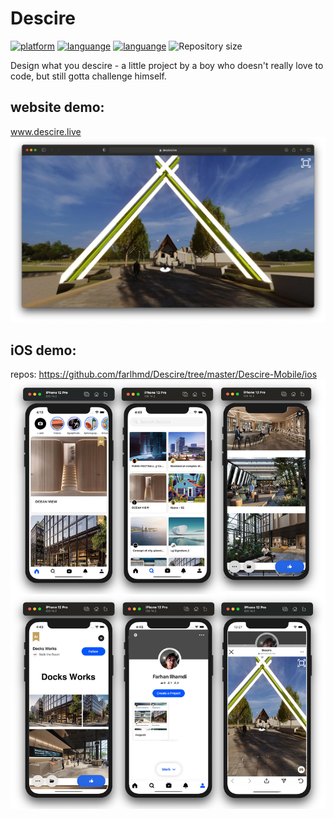 # Descire
[![platform](https://img.shields.io/badge/platform-iOS-orange)](https://developer.apple.com/ios/)
[![languange](https://img.shields.io/badge/languange-Swift-orange)](https://swift.org)
[![languange](https://img.shields.io/badge/platform-JavaScript-yellow)](https://www.javascript.com)
![Repository size](https://img.shields.io/github/repo-size/farlhmd/Descire)


Design what you descire - a little project by a boy who doesn't really love to code, but still gotta challenge himself.

## website demo: 
www.descire.live
![alt text](https://github.com/farlhmd/Descire/blob/master/media/descire.jpg)
## iOS demo:

repos: https://github.com/farlhmd/Descire/tree/master/Descire-Mobile/ios
![alt text](https://github.com/farlhmd/Descire/blob/master/Descire-Mobile/ios/descire_screenshot.jpg)